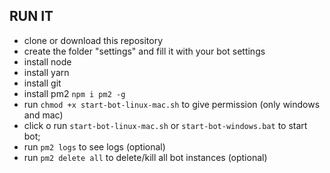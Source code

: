 ## RUN IT
- clone or download this repository
- create the folder "settings" and fill it with your bot settings
- install node
- install yarn
- install git
- install pm2 `npm i pm2 -g`
- run `chmod +x start-bot-linux-mac.sh` to give permission (only windows and mac)
- click o run `start-bot-linux-mac.sh` or `start-bot-windows.bat` to start bot;
- run `pm2 logs` to see logs (optional)
- run `pm2 delete all` to delete/kill all bot instances (optional)